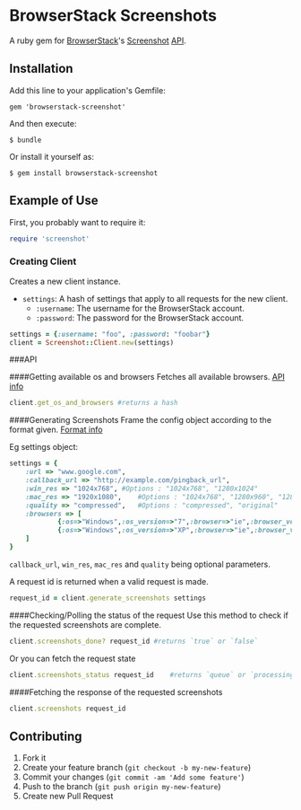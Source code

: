 # BrowserStack Screenshots

A ruby gem for [BrowserStack](http://browserstack.com)'s [Screenshot](http://browserstack.com/screenshots) [API](http://www.browserstack.com/screenshots/api).

## Installation

Add this line to your application's Gemfile:

    gem 'browserstack-screenshot'

And then execute:

    $ bundle

Or install it yourself as:

    $ gem install browserstack-screenshot

## Example of Use

First, you probably want to require it:

``` ruby
require 'screenshot'
```

### Creating Client
Creates a new client instance.

* `settings`: A hash of settings that apply to all requests for the new client.
  * `:username`: The username for the BrowserStack account.
  * `:password`: The password for the BrowserStack account.

``` ruby
settings = {:username: "foo", :password: "foobar"}
client = Screenshot::Client.new(settings)
```

###API

####Getting available os and browsers
Fetches all available browsers. [API info](http://www.browserstack.com/screenshots/api#browser-list)

``` ruby
client.get_os_and_browsers #returns a hash
```

####Generating Screenshots
Frame the config object according to the format given. [Format info](http://www.browserstack.com/screenshots/api#job-ids)

Eg settings object:
``` ruby
settings = {
	:url => "www.google.com",
	:callback_url => "http://example.com/pingback_url",
	:win_res => "1024x768",	#Options : "1024x768", "1280x1024"
	:mac_res => "1920x1080", 	#Options : "1024x768", "1280x960", "1280x1024", "1600x1200", "1920x1080"
	:quality => "compressed",	#Options : "compressed", "original"
	:browsers => [
			{:os=>"Windows",:os_version=>"7",:browser=>"ie",:browser_version=>"8.0"},
			{:os=>"Windows",:os_version=>"XP",:browser=>"ie",:browser_version=>"7.0"}
	]
}
```
`callback_url`, `win_res`, `mac_res` and `quality` being optional parameters.

A request id is returned when a valid request is made.

``` ruby
request_id = client.generate_screenshots settings
```

####Checking/Polling the status of the request
Use this method to check if the requested screenshots are complete. 
``` ruby
client.screenshots_done? request_id	#returns `true` or `false`
```

Or you can fetch the request state
``` ruby
client.screenshots_status request_id	#returns `queue` or `processing` or `done`

```

####Fetching the response of the requested screenshots
``` ruby
client.screenshots request_id

```


## Contributing

1. Fork it
2. Create your feature branch (`git checkout -b my-new-feature`)
3. Commit your changes (`git commit -am 'Add some feature'`)
4. Push to the branch (`git push origin my-new-feature`)
5. Create new Pull Request